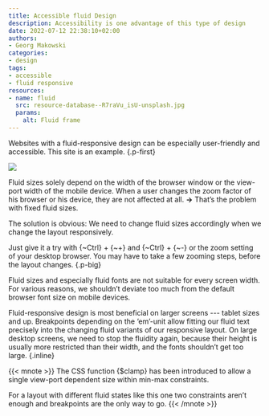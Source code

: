 ```yaml
---
title: Accessible fluid Design
description: Accessibility is one advantage of this type of design
date: 2022-07-12 22:38:10+02:00
authors:
- Georg Makowski
categories:
- design
tags:
- accessible
- fluid responsive
resources:
- name: fluid
  src: resource-database--R7raVu_isU-unsplash.jpg
  params:
    alt: Fluid frame
---
```


Websites with a fluid-responsive design can be especially user-friendly and accessible. This site is an example.
{.p-first}
<!--more-->

![](fluid?ph=left&w=tiny)

Fluid sizes solely depend on the width of the browser window or the view-port width of the mobile device. When a user changes the zoom factor of his browser or his device, they are not affected at all. **&rightarrow;** That’s the problem with fixed fluid sizes.

The solution is obvious: We need to change fluid sizes accordingly when we change the layout responsively.

Just give it a try with {~Ctrl} + {~+} and {~Ctrl} + {~-} or the zoom setting of your desktop browser. You may have to take a few zooming steps, before the layout changes.
{.p-big}

Fluid sizes and especially fluid fonts are not suitable for every screen width. For various reasons, we shouldn’t deviate too much from the default browser font size on mobile devices.

Fluid-responsive design is most beneficial on larger screens --- tablet sizes and up. Breakpoints depending on the ‘em’-unit allow fitting our fluid text precisely into the changing fluid variants of our responsive layout. On large desktop screens, we need to stop the fluidity again, because their height is usually more restricted than their width, and the fonts shouldn’t get too large.
{.inline}

{{< mnote >}}
The CSS function {$clamp} has been introduced to allow a single view-port dependent size within min-max constraints. 

For a layout with different fluid states like this one two constraints aren’t enough and breakpoints are the only way to go.
{{< /mnote >}}
